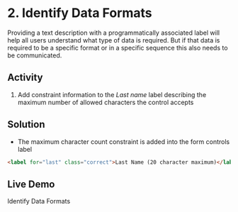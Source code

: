 # 2. Identify Data Formats
Providing a text description with a programmatically associated label will help all users understand what type of data is required. But if that data is required to be a specific format or in a specific sequence this also needs to be communicated.

## Activity
1.	Add constraint information to the _Last name_ label describing the maximum number of allowed characters the control accepts

## Solution
* The maximum character count constraint is added into the form controls label
```html
<label for="last" class="correct">Last Name (20 character maximum)</label>
```

## Live Demo
Identify Data Formats
